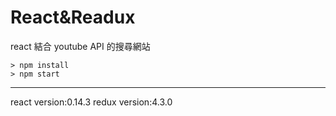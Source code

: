# React&Readux

react 結合 youtube API 的搜尋網站


```
> npm install
> npm start
```

---
react version:0.14.3
redux version:4.3.0
